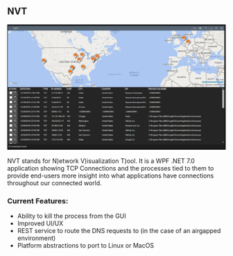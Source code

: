 ## NVT

![alt text](image.png)

NVT stands for N)etwork V)isualization T)ool.  It is a WPF .NET 7.0 application showing TCP Connections and the processes tied to them to provide end-users more insight into what applications have connections throughout our connected world.

### Current Features:
* Ability to kill the process from the GUI
* Improved UI/UX
* REST service to route the DNS requests to (in the case of an airgapped environment)
* Platform abstractions to port to Linux or MacOS
